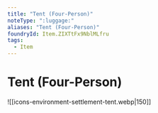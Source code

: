 ```yaml
---
title: "Tent (Four-Person)"
noteType: ":luggage:"
aliases: "Tent (Four-Person)"
foundryId: Item.ZIXTtFx9NblMLfru
tags:
  - Item
---
```


# Tent (Four-Person)
![[icons-environment-settlement-tent.webp|150]]
